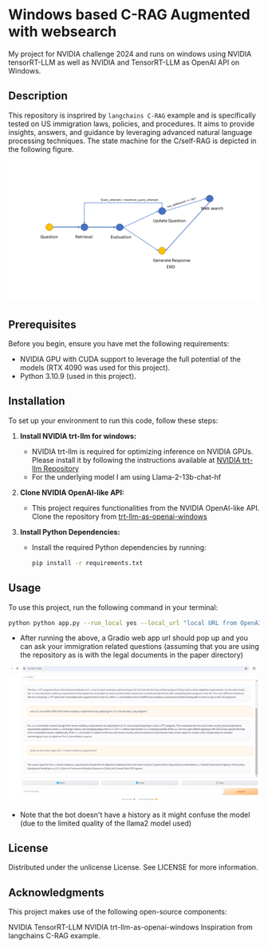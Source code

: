 # Windows based C-RAG Augmented with websearch

My project for NVIDIA challenge 2024 and runs on windows using NVIDIA tensorRT-LLM as well as NVIDIA and TensorRT-LLM as OpenAI API on Windows. 

## Description

This repository is insprired by `langchains C-RAG` example and is specifically tested on US immigration laws, policies, and procedures. It aims to provide insights, answers, and guidance by leveraging advanced natural language processing techniques.
The state machine for the C/self-RAG is depicted in the following figure.

![C/self-RAG state-machine](state_machine.png "C/self-RAG state-machine")

## Prerequisites

Before you begin, ensure you have met the following requirements:

- NVIDIA GPU with CUDA support to leverage the full potential of the models (RTX 4090 was used for this project).
- Python 3.10.9 (used in this project).

## Installation

To set up your environment to run this code, follow these steps:

1. **Install NVIDIA trt-llm for windows:**
   - NVIDIA trt-llm is required for optimizing inference on NVIDIA GPUs. Please install it by following the instructions available at [NVIDIA trt-llm Repository](https://github.com/NVIDIA/TensorRT-LLM/tree/main/windows)
   - For the underlying model I am using Llama-2-13b-chat-hf

2. **Clone NVIDIA OpenAI-like API:**
   - This project requires functionalities from the NVIDIA OpenAI-like API. Clone the repository from [trt-llm-as-openai-windows](https://github.com/NVIDIA/trt-llm-as-openai-windows)

3. **Install Python Dependencies:**
   - Install the required Python dependencies by running:
     ```bash
     pip install -r requirements.txt
     ```

## Usage

To use this project, run the following command in your terminal:

```bash
python python app.py --run_local yes --local_url "local URL from OpenAI-like API" --run_websearch no --maximum_query_attempt 3
```
- After running the above, a Gradio web app url should pop up and you can ask your immigration related questions (assuming that you are using the repository as is with the legal documents in the paper directory)

![Screen shot of the chatbot in action](chat_bot_screenshot.png "Screen shot of the chatbot in action")

- Note that the bot doesn't have a history as it might confuse the model (due to the limited quality of the llama2 model used)

## License
Distributed under the unlicense License. See LICENSE for more information.

## Acknowledgments
This project makes use of the following open-source components:

NVIDIA TensorRT-LLM
NVIDIA trt-llm-as-openai-windows
Inspiration from langchains C-RAG example.
